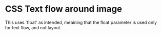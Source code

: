 # CSS Text flow around image

This uses 'float' as intended, meaining that the float parameter is used only for text flow, and not layout.